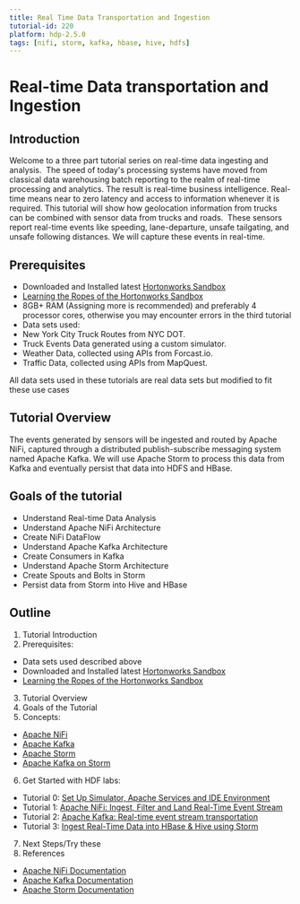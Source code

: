 ```yaml
---
title: Real Time Data Transportation and Ingestion
tutorial-id: 220
platform: hdp-2.5.0
tags: [nifi, storm, kafka, hbase, hive, hdfs]
---
```


# Real-time Data transportation and Ingestion

## Introduction

Welcome to a three part tutorial series on real-time data ingesting and analysis.  The speed of today's processing systems have moved from classical data warehousing batch reporting to the realm of real-time processing and analytics. The result is real-time business intelligence. Real-time means near to zero latency and access to information whenever it is required. This tutorial will show how geolocation information from trucks can be combined with sensor data from trucks and roads.  These sensors report real-time events like speeding, lane-departure, unsafe tailgating, and unsafe following distances. We will capture these events in real-time.

## Prerequisites

*  Downloaded and Installed latest [Hortonworks Sandbox](http://hortonworks.com/products/hortonworks-sandbox/#install)
*  [Learning the Ropes of the Hortonworks Sandbox](http://hortonworks.com/hadoop-tutorial/learning-the-ropes-of-the-hortonworks-sandbox/)
*   8GB+ RAM (Assigning more is recommended) and preferably 4 processor cores, otherwise you may encounter errors in the third tutorial
*   Data sets used:
  *   New York City Truck Routes from NYC DOT.
  *   Truck Events Data generated using a custom simulator.
  *   Weather Data, collected using APIs from Forcast.io.
  *   Traffic Data, collected using APIs from MapQuest.

All data sets used in these tutorials are real data sets but modified to fit these use cases

## Tutorial Overview

The events generated by sensors will be ingested and routed by Apache NiFi, captured through a distributed publish-subscribe messaging system named Apache Kafka. We will use Apache Storm to process this data from Kafka and eventually persist that data into HDFS and HBase.

## Goals of the tutorial

*   Understand Real-time Data Analysis
*   Understand Apache NiFi Architecture
*   Create NiFi DataFlow
*   Understand Apache Kafka Architecture
*   Create Consumers in Kafka
*   Understand Apache Storm Architecture
*   Create Spouts and Bolts in Storm
*   Persist data from Storm into Hive and HBase

## Outline

1.  Tutorial Introduction
2.  Prerequisites:
  -  Data sets used described above
  -  Downloaded and Installed latest [Hortonworks Sandbox](http://hortonworks.com/products/hortonworks-sandbox/#install)
  -  [Learning the Ropes of the Hortonworks Sandbox](http://hortonworks.com/hadoop-tutorial/learning-the-ropes-of-the-hortonworks-sandbox/)
3.  Tutorial Overview
4.  Goals of the Tutorial
5.  Concepts:
  -  [Apache NiFi](http://hortonworks.com/hadoop-tutorial/realtime-event-processing-nifi-kafka-storm#section_2)
  -  [Apache Kafka](http://hortonworks.com/hadoop-tutorial/realtime-event-processing-nifi-kafka-storm#section_2)
  -  [Apache Storm](http://hortonworks.com/hadoop-tutorial/realtime-event-processing-nifi-kafka-storm#section_2)
  -  [Apache Kafka on Storm](http://hortonworks.com/hadoop-tutorial/realtime-event-processing-nifi-kafka-storm#section_2)
6.  Get Started with HDF labs:
  - Tutorial 0: [Set Up Simulator, Apache Services and IDE Environment](http://hortonworks.com/hadoop-tutorial/realtime-event-processing-nifi-kafka-storm#section_3)
  - Tutorial 1: [Apache NiFi: Ingest, Filter and Land Real-Time Event Stream](http://hortonworks.com/hadoop-tutorial/realtime-event-processing-nifi-kafka-storm#section_4)
  - Tutorial 2: [Apache Kafka: Real-time event stream transportation](http://hortonworks.com/hadoop-tutorial/realtime-event-processing-nifi-kafka-storm#section_5)
  - Tutorial 3: [Ingest Real-Time Data into HBase & Hive using Storm](http://hortonworks.com/hadoop-tutorial/realtime-event-processing-nifi-kafka-storm#section_6)
7.  Next Steps/Try these
8.  References
  -  [Apache NiFi Documentation](https://nifi.apache.org/docs.html)
  -  [Apache Kafka Documentation](http://kafka.apache.org/documentation.html)
  -  [Apache Storm Documentation](http://storm.apache.org/releases/1.0.0/index.html)
